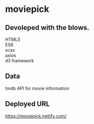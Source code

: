 # moviepick

## Devoleped with the blows.
HTML5<br/>
ES6<br/>
scss<br/>
axios<br/>
d3 framework<br/>

## Data
tmdb API for movie information</br>

## Deployed URL
https://moviepick.netlify.com/
